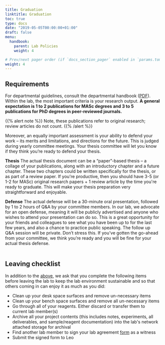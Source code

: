 ```yaml
---
title: Graduation
linktitle: Graduation
toc: true
type: docs
date: "2019-05-05T00:00:00+01:00"
draft: false
menu:
  handbook:
    parent: Lab Policies
    weight: 4

# Prev/next pager order (if `docs_section_pager` enabled in `params.toml`)
weight: 4
---
```

<a name="requirements"></a>

## Requirements

For departmental guidelines, consult the departmental handbook ([PDF](https://ibbme.utoronto.ca/wp-content/uploads/Current_Students/2018-19-Graduate-Handbook.pdf)). Within the lab, the most important criteria is your research output. **A general expectation is 1 to 2 publications for MASc degrees and 3 to 5 publications for PhD degrees in peer-reviewed journals.**

{{% alert note %}}
Note, these publications refer to original research; review articles do not count. 
{{% /alert %}}

Moreover, an equally important assessment is your ability to defend your work – its merits and limitations, and directions for the future. This is judged during yearly committee meetings. Your thesis committee will let you know if they think you’re ready to defend your thesis.

**Thesis** The actual thesis document can be a “paper”-based thesis – a collage of your publications, along with an introductory chapter and a future chapter. These two chapters could be written specifically for the thesis, or as part of a review paper. If you're productive, then you should have 3-5 (or 1-2 for MASc) original research papers + 1 review article by the time you're ready to graduate. This will make your thesis preparation very straightforward and enjoyable.

**Defense** The actual defense will be a 30-minute oral presentation, followed by 1 to 2 hours of Q&A by your committee members. In our lab, we advocate for an open defense, meaning it will be publicly advertised and anyone who wishes to attend your presentation can do so. This is a great opportunity for your friends and colleagues to see what you have been up to for the last few years, and also a chance to practice public speaking. The follow up Q&A session will be private. Don’t stress this. If you’ve gotten the go-ahead from your committee, we think you’re ready and you will be fine for your actual thesis defense.<br><br>


## Leaving checklist

In addition to the [above](#requirements), we ask that you complete the following items before leaving the lab to keep the lab environment sustainable and so that others coming in can enjoy it as much as you did:

* Clean up your desk space surfaces and remove un-necessary items
* Clean up your bench space surfaces and remove all un-necessary items
* Go through all of your reagents. Either discard or transfer them to current lab member(s)
* Archive all your project contents (this includes notes, experiments, all deliverables, and sample/reagent documentation) into the lab's network attached storage for archival
* Find another lab member to sign your lab agreement [form](/) as a witness
* Submit the signed form to Leo

